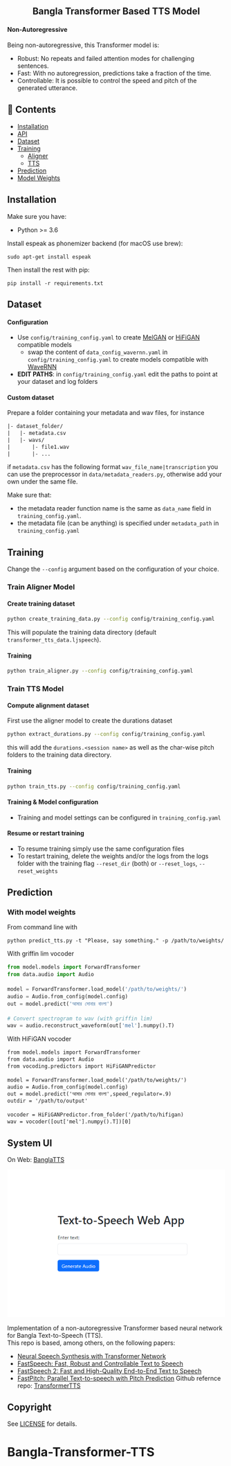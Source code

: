 <h2 align="center">
<p>Bangla Transformer Based TTS Model</p>
</h2>

#### Non-Autoregressive

Being non-autoregressive, this Transformer model is:

- Robust: No repeats and failed attention modes for challenging sentences.
- Fast: With no autoregression, predictions take a fraction of the time.
- Controllable: It is possible to control the speed and pitch of the generated utterance.

## 📖 Contents

- [Installation](#installation)
- [API](#pre-trained-ljspeech-api)
- [Dataset](#dataset)
- [Training](#training)
  - [Aligner](#train-aligner-model)
  - [TTS](#train-tts-model)
- [Prediction](#prediction)
- [Model Weights](#model-weights)

## Installation

Make sure you have:

- Python >= 3.6

Install espeak as phonemizer backend (for macOS use brew):

```
sudo apt-get install espeak
```

Then install the rest with pip:

```
pip install -r requirements.txt
```

## Dataset

#### Configuration

- Use `config/training_config.yaml` to create [MelGAN](https://github.com/seungwonpark/melgan) or [HiFiGAN](https://github.com/jik876/hifi-gan) compatible models
  - swap the content of `data_config_wavernn.yaml` in `config/training_config.yaml` to create models compatible with [WaveRNN](https://github.com/fatchord/WaveRNN)
- **EDIT PATHS**: in `config/training_config.yaml` edit the paths to point at your dataset and log folders

#### Custom dataset

Prepare a folder containing your metadata and wav files, for instance

```
|- dataset_folder/
|   |- metadata.csv
|   |- wavs/
|       |- file1.wav
|       |- ...
```

if `metadata.csv` has the following format
`wav_file_name|transcription`
you can use the preprocessor in `data/metadata_readers.py`, otherwise add your own under the same file.

Make sure that:

- the metadata reader function name is the same as `data_name` field in `training_config.yaml`.
- the metadata file (can be anything) is specified under `metadata_path` in `training_config.yaml`

## Training

Change the `--config` argument based on the configuration of your choice.

### Train Aligner Model

#### Create training dataset

```bash
python create_training_data.py --config config/training_config.yaml
```

This will populate the training data directory (default `transformer_tts_data.ljspeech`).

#### Training

```bash
python train_aligner.py --config config/training_config.yaml
```

### Train TTS Model

#### Compute alignment dataset

First use the aligner model to create the durations dataset

```bash
python extract_durations.py --config config/training_config.yaml
```

this will add the `durations.<session name>` as well as the char-wise pitch folders to the training data directory.

#### Training

```bash
python train_tts.py --config config/training_config.yaml
```

#### Training & Model configuration

- Training and model settings can be configured in `training_config.yaml`

#### Resume or restart training

- To resume training simply use the same configuration files
- To restart training, delete the weights and/or the logs from the logs folder with the training flag `--reset_dir` (both) or `--reset_logs`, `--reset_weights`

## Prediction

### With model weights

From command line with

```commandline
python predict_tts.py -t "Please, say something." -p /path/to/weights/
```

With griffin lim vocoder

```python
from model.models import ForwardTransformer
from data.audio import Audio

model = ForwardTransformer.load_model('/path/to/weights/')
audio = Audio.from_config(model.config)
out = model.predict('আমার সোনার বাংলা')

# Convert spectrogram to wav (with griffin lim)
wav = audio.reconstruct_waveform(out['mel'].numpy().T)
```

With HiFiGAN vocoder

```
from model.models import ForwardTransformer
from data.audio import Audio
from vocoding.predictors import HiFiGANPredictor

model = ForwardTransformer.load_model('/path/to/weights/')
audio = Audio.from_config(model.config)
out = model.predict('আমার সোনার বাংলা',speed_regulator=.9)
outdir = '/path/to/output'

vocoder = HiFiGANPredictor.from_folder('/path/to/hifigan)
wav = vocoder([out['mel'].numpy().T])[0]

```

## System UI

On Web: [BanglaTTS](https://shahriarru.github.io/Bangla-Transformer-TTS/UI/templates/index.html)

![SystemUI](/ui.png)

Implementation of a non-autoregressive Transformer based neural network for Bangla Text-to-Speech (TTS). <br>
This repo is based, among others, on the following papers:

- [Neural Speech Synthesis with Transformer Network](https://arxiv.org/abs/1809.08895)
- [FastSpeech: Fast, Robust and Controllable Text to Speech](https://arxiv.org/abs/1905.09263)
- [FastSpeech 2: Fast and High-Quality End-to-End Text to Speech](https://arxiv.org/abs/2006.04558)
- [FastPitch: Parallel Text-to-speech with Pitch Prediction](https://fastpitch.github.io/)
  Github refernce repo: [TransformerTTS](https://github.com/as-ideas/TransformerTTS)

## Copyright

See [LICENSE](LICENSE) for details.

# Bangla-Transformer-TTS
